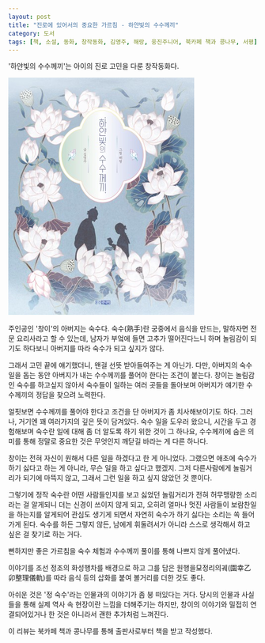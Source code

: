 ```yaml
---
layout: post
title: "진로에 있어서의 중요한 가르침 - 하얀빛의 수수께끼"
category: 도서
tags: [책, 소설, 동화, 창작동화, 김영주, 해랑, 웅진주니어, 북카페 책과 콩나무, 서평]
---
```


'하얀빛의 수수께끼'는
아이의 진로 고민을 다룬 창작동화다.

![표지](/images/white-light-riddle-book-h480.jpg)

주인공인 '창이'의 아버지는 숙수다.
숙수(熟手)란 궁중에서 음식을 만드는, 말하자면 전문 요리사라고 할 수 있는데,
남자가 부엌에 들면 고추가 떨어진다느니 하며 놀림감이 되기도 하다보니
아버지를 따라 숙수가 되고 싶지가 않다.

그래서 고민 끝에 얘기했더니, 왠걸 선뜻 받아들여주는 게 아닌가.
다만, 아버지의 숙수 일을 돕는 동안
아버지가 내는 수수께끼를 풀어야 한다는 조건이 붙는다.
창이는 놀림감인 숙수를 하고싶지 않아서
숙수들이 일하는 여러 곳들을 돌아보며
아버지가 얘기한 수수께끼의 정답을 찾으려 노력한다.

얼핏보면 수수께끼를 풀어야 한다고 조건을 단 아버지가 좀 치사해보이기도 하다.
그러나, 거기엔 꽤 여러가지의 깊은 뜻이 담겨있다.
숙수 일을 도우러 왔으니, 시간을 두고 경험해보며 숙수란 일에 대해 좀 더 알도록 하기 위한 것이 그 하나요,
수수께끼에 숨은 의미를 통해 정말로 중요한 것은 무엇인지 깨닫길 바라는 게 다른 하나다.

창이는 전혀 자신이 원해서 다른 일을 하겠다고 한 게 아니었다.
그랬으면 애초에 숙수가 하기 싫다고 하는 게 아니라, 무슨 일을 하고 싶다고 했겠지.
그저 다른사람에게 놀림거리가 되기에 마뜩지 않고,
그래서 그런 일을 하고 싶지 않았던 것 뿐이다.

그렇기에 정작 숙수란 어떤 사람들인지를 보고
싫었던 놀림거리가 전혀 허무맹랑한 소리라는 걸 알게되니 더는 신경이 쓰이지 않게 되고,
오히려 얼마나 멋진 사람들이 보람찬일을 하는지를 알게되어 관심도 생기게 되면서
자연히 숙수가 하기 싫다는 소리는 쏙 들어가게 된다.
숙수를 하든 그렇지 않든,
남에게 휘둘려서가 아니라 스스로 생각해서 하고 싶은 걸 찾기로 하는 거다.

뻔하지만 좋은 가르침을
숙수 체험과 수수께끼 풀이를 통해
나쁘지 않게 풀어냈다.

이야기를 조선 정조의 화성행차를 배경으로 하고
그를 담은 원행을묘정리의궤(園幸乙卯整理儀軌)를 따라
음식 등의 삽화를 붙여 볼거리를 더한 것도 좋다.

아쉬운 것은 '정 숙수'라는 인물과의 이야기가 좀 붕 떠있다는 거다.
당시의 인물과 사실들을 통해 실제 역사 속 현장이란 느낌을 더해주기는 하지만,
창이의 이야기와 밀접히 연결되어있거나 한 것은 아니라서 괜한 추가처럼 느껴진다.



<div class="im im-info">
이 리뷰는 북카페 책과 콩나무를 통해 출판사로부터 책을 받고 작성했다.
</div>
